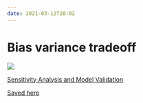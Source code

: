 ```yaml
---
date: 2021-03-12T20:02
---
```


# Bias variance tradeoff

![](file:///home/roc/Pictures/bias_variance.png])

[Sensitivity Analysis and Model Validation](https://link.springer.com/chapter/10.1007/978-3-319-43742-2_17)

[Saved here](file:///home/roc/Documents/pdf/MITCriticalData2016_Book_SecondaryAnalysisOfElectronicH.pdf)


